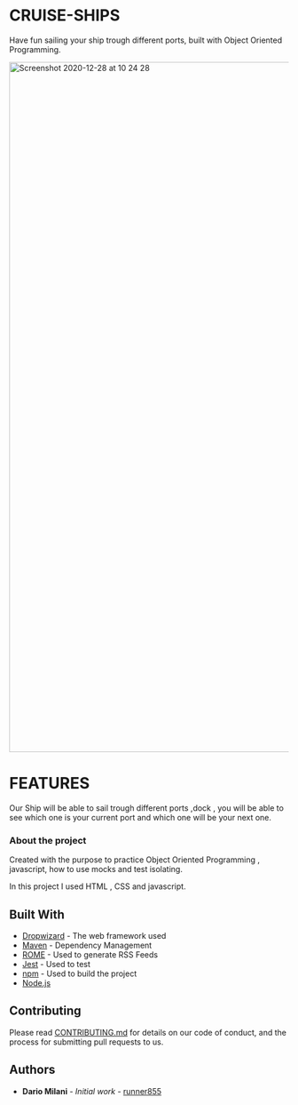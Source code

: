 # CRUISE-SHIPS

Have fun sailing your ship trough different ports, built with Object Oriented Programming.

<img width="1242" alt="Screenshot 2020-12-28 at 10 24 28" src="https://user-images.githubusercontent.com/64982185/103207757-069ce680-48f7-11eb-96a8-add02ed85a0e.png">

# FEATURES

Our Ship will be able to sail trough different ports ,dock , you will be able to see which one is your current port and which one will be your next one.

### About the project

Created with the purpose to practice Object Oriented Programming , javascript, how to use mocks and test isolating.

In this project I used HTML , CSS and javascript.

## Built With

- [Dropwizard](http://www.dropwizard.io/1.0.2/docs/) - The web framework used
- [Maven](https://maven.apache.org/) - Dependency Management
- [ROME](https://rometools.github.io/rome/) - Used to generate RSS Feeds
- [Jest](https://jestjs.io/) - Used to test
- [npm](https://www.npmjs.com/) - Used to build the project
- [Node.js](https://nodejs.org/en)

## Contributing

Please read [CONTRIBUTING.md](https://gist.github.com/PurpleBooth/b24679402957c63ec426) for details on our code of conduct, and the process for submitting pull requests to us.

## Authors

- **Dario Milani** - _Initial work_ - [runner855](https://github.com/runner855)
